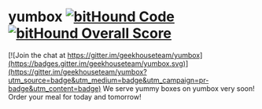 # yumbox [![bitHound Code](https://www.bithound.io/github/geekhouseteam/yumbox/badges/code.svg)](https://www.bithound.io/github/geekhouseteam/yumbox) [![bitHound Overall Score](https://www.bithound.io/github/geekhouseteam/yumbox/badges/score.svg)](https://www.bithound.io/github/geekhouseteam/yumbox) 

[![Join the chat at https://gitter.im/geekhouseteam/yumbox](https://badges.gitter.im/geekhouseteam/yumbox.svg)](https://gitter.im/geekhouseteam/yumbox?utm_source=badge&utm_medium=badge&utm_campaign=pr-badge&utm_content=badge)
We serve yummy boxes on yumbox very soon!
Order your meal for today and tomorrow!
